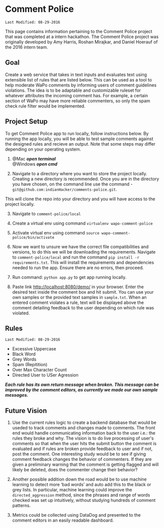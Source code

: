 # Comment Police

`Last Modified: 08-29-2016`

This page contains information pertaining to the Comment Police project that was completed at a intern hackathon. The Comment Police project was originally developed by Amy Harris, Roshan Mirajkar, and Daniel Hoerauf of the 2016 intern team.

## Goal
Create a web service that takes in text inputs and evaluates text using extensible list of rules that are listed below. This can be used as a tool to help moderate WaPo comments by informing users of comment guidelines violations. The idea is to be adaptable and customizable ruleset for whatever attributes the incoming comment has. For example, a certain section of WaPo may have more reliable commenters, so only the spam check rule filter would be implemented.

## Project Setup

To get Comment Police app to run locally, follow instructions below. By running the app locally, you will be able to test sample comments against the designed rules and recieve an output. Note that some steps may differ depending on your operating system.

1. @Mac **_open terminal_**                                                                                                   
   @Windows **_open cmd_** 

2. Navigate to a directory where you want to store the project locally. Creating a new directory is recommended. Once you are in the directory you have chosen, on the command line use the command - `git@github.com:indianHacker/comments-police.git`.  

 This will clone the repo into your directory and you will have access to the project locally.
 
3. Navigate to `comment-police/local`

4. Create a virtual env using command `virtualenv wapo-comment-police`  

5. Activate virtual env using command `source wapo-comment-police/bin/activate` 

6. Now we want to unsure we have the correct file compatibilities and versions, to do this we will be downloading the requirements. Navigate to `comment-police/local` and run the command `pip install -r requirements.txt`. This will install the requirements and dependencies needed to run the app. Ensure there are no errors, then proceed.  

7. Run command: `python app.py` to get app running locally. 

8. Paste link <http://localhost:8080/demo/> in your browser. Enter the desired text inside the comment box and hit submit. You can use your own samples or the provided text samples in `sample.txt`. When an entered comment violates a rule, text will be displayed above the comment detailing feedback to the user depending on which rule was violated.

## Rules
`Last Modified: 08-29-2016`
- Excessive Uppercase 
- Black Word 
- Grey Words
- Spam (Repitition)
- Over Max Character Count 
- Directed User to USer Agression 

**_Each rule has its own return message when broken. This message can be improved by the comment editors, as currently we made our own sample messages._**


## Future Vision
1. Use the current rules logic to create a backend database that would be useded to track comments and changes made to comments. The front end would handle communicating information back to the user i.e.: the rules they broke and why. The vision is to do live processing of user's comments so that when the user hits the submit button the comment is evaluated and if rules are broken provide feedback to user and if not, post the comment. One interesting study would be to see if giving comment feedback changes the behavior of commenters. If they are given a preliminary warning that the comment is getting flagged and will likely be deleted, does the commenter change their behavior?

2. Another possible addition down the road would be to use machine learning to detect more ‘bad words’ and auto add this to the black or grey lists. In particular, machine learning could improve the `directed_aggression` method, since the phrases and range of words checked was set up intuitively, without studying hundreds of comment patterns. 

3. Metrics could be collected using DataDog and presented to the comment editors in an easily readable dashboard.
